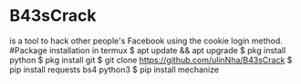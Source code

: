 # B43sCrack
is a tool to hack other people's Facebook using the cookie login method. 
#Package installation in termux 
$ apt update && apt upgrade 
$ pkg install python 
$ pkg install git 
$ git clone https://github.com/ulinNha/B43sCrack 
$ pip install requests bs4 python3 
$ pip install mechanize
